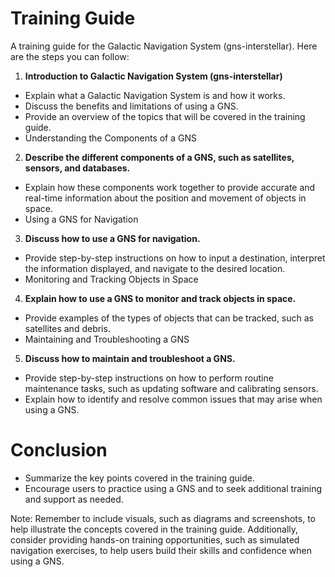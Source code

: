 # Training Guide

A training guide for the Galactic Navigation System (gns-interstellar). Here are the steps you can follow:

1. **Introduction to Galactic Navigation System (gns-interstellar)**

- Explain what a Galactic Navigation System is and how it works.
- Discuss the benefits and limitations of using a GNS.
- Provide an overview of the topics that will be covered in the training guide.
- Understanding the Components of a GNS

2. **Describe the different components of a GNS, such as satellites, sensors, and databases.**

- Explain how these components work together to provide accurate and real-time information about the position and movement of objects in space.
- Using a GNS for Navigation

3. **Discuss how to use a GNS for navigation.**

- Provide step-by-step instructions on how to input a destination, interpret the information displayed, and navigate to the desired location.
- Monitoring and Tracking Objects in Space

4. **Explain how to use a GNS to monitor and track objects in space.**

- Provide examples of the types of objects that can be tracked, such as satellites and debris.
- Maintaining and Troubleshooting a GNS

5. **Discuss how to maintain and troubleshoot a GNS.**

- Provide step-by-step instructions on how to perform routine maintenance tasks, such as updating software and calibrating sensors.
- Explain how to identify and resolve common issues that may arise when using a GNS.

# Conclusion

- Summarize the key points covered in the training guide.
- Encourage users to practice using a GNS and to seek additional training and support as needed.

Note: Remember to include visuals, such as diagrams and screenshots, to help illustrate the concepts covered in the training guide. Additionally, consider providing hands-on training opportunities, such as simulated navigation exercises, to help users build their skills and confidence when using a GNS.
